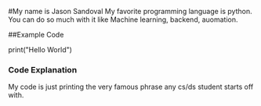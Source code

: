#My name is Jason Sandoval 
My favorite programming language is python. You can do so much with it like Machine learning, backend, auomation.

##Example Code 

print("Hello World")

### Code Explanation

My code is just printing the very famous phrase any cs/ds student starts off with. 
